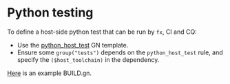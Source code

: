 # Python testing

To define a host-side python test that can be run by `fx`, CI and CQ:
*   Use the [python_host_test](/build/python/python_host_test.gni) GN template.
*   Ensure some `group("tests")` depends on the `python_host_test` rule,
    and specify the `($host_toolchain)` in the dependency.

[Here](/cts/build/BUILD.gn) is an example BUILD.gn.
